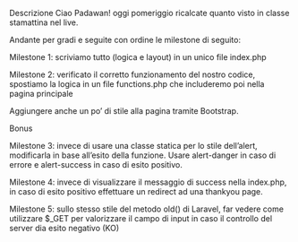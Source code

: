 Descrizione
Ciao Padawan! oggi pomeriggio ricalcate quanto visto in classe stamattina nel live.

Andante per gradi  e seguite con ordine le milestone di seguito:

Milestone 1: scriviamo tutto (logica e layout) in un unico file index.php

Milestone 2: verificato il corretto funzionamento del nostro codice, spostiamo la logica in un file functions.php che includeremo poi nella pagina principale

Aggiungere anche un po’ di stile alla pagina tramite Bootstrap.



Bonus

Milestone 3: invece di usare una classe statica per lo stile dell’alert, modificarla in base all’esito della funzione. Usare alert-danger in caso di errore e alert-success in caso di esito positivo.

Milestone 4: invece di visualizzare il messaggio di success nella index.php, in caso di esito positivo effettuare un redirect ad una thankyou page.

Milestone 5: sullo stesso stile del metodo old() di Laravel, far vedere come utilizzare $_GET per valorizzare il campo di input in caso il controllo del server dia esito negativo (KO)